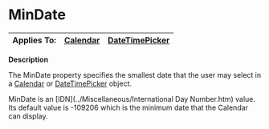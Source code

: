 




<h1 class="heading"><span class="name">MinDate</span></h1>

| Applies To: | [Calendar](./calendar.md) | [DateTimePicker](./datetimepicker.md) |
| --- | --- | ---  |


**Description**


The MinDate property specifies the smallest date that the user may select in a [Calendar](./calendar.md) or [DateTimePicker](./datetimepicker.md) object.


MinDate is an [IDN](../Miscellaneous/International Day Number.htm) value. Its default value is -109206 which is the minimum date that the Calendar can display.



